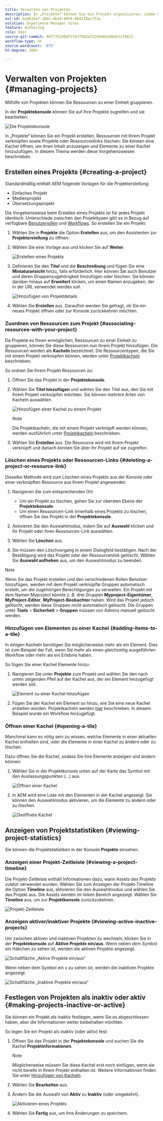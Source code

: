 ```yaml
---
title: Verwalten von Projekten
description: In „Projekte“ können Sie ein Projekt organisieren, indem Sie Ressourcen zu einer Einheit zusammenfassen. Der Zugriff und die Verwaltung erfolgen über die Projektekonsole.
exl-id: be4616e7-18bc-4b2d-89f6-d04178ac7f3a
solution: Experience Manager Sites
feature: Authoring
role: User
source-git-commit: 90f7f6209df5f837583a7225940a5984551f6622
workflow-type: ht
source-wordcount: '875'
ht-degree: 100%

---
```


# Verwalten von Projekten {#managing-projects}

Mithilfe von Projekten können Sie Ressourcen zu einer Einheit gruppieren.

In der **Projektekonsole** können Sie auf Ihre Projekte zugreifen und sie bearbeiten:

![Die Projektekonsole](/help/sites-cloud/authoring/assets/projects-console.png)

In „Projekte“ können Sie ein Projekt erstellen, Ressourcen mit Ihrem Projekt verknüpfen sowie Projekte oder Ressourcenlinks löschen. Sie können eine Kachel öffnen, um ihren Inhalt anzuzeigen und Elemente zu einer Kachel hinzuzufügen. In diesem Thema werden diese Vorgehensweisen beschrieben.

## Erstellen eines Projekts {#creating-a-project}

Standardmäßig enthält AEM folgende Vorlagen für die Projekterstellung:

* Einfaches Projekt
* Medienprojekt
* Übersetzungsprojekt

<!-- Hiding product photoshoot via cqdoc-18072 as it is not available in Skyline.
* Product Photo Shoot Project 
-->

Die Vorgehensweise beim Erstellen eines Projekts ist für jedes Projekt identisch. Unterschiede zwischen den Projekttypen gibt es in Bezug auf verfügbare [Benutzerrollen](/help/sites-cloud/authoring/projects/overview.md) und [Workflows](/help/sites-cloud/authoring/projects/workflows.md).  So erstellen Sie ein Projekt:

1. Wählen Sie in **Projekte** die Option **Erstellen** aus, um den Assistenten zur **Projekterstellung** zu öffnen:
1. Wählen Sie eine Vorlage aus und klicken Sie auf **Weiter**.

   ![Erstellen eines Projekts](/help/sites-cloud/authoring/assets/projects-create.png)

1. Definieren Sie den **Titel** und die **Beschreibung** und fügen Sie eine **Miniaturansicht** hinzu, falls erforderlich. Hier können Sie auch Benutzer und deren Gruppenzugehörigkeit hinzufügen oder löschen. Sie können darüber hinaus auf **Erweitert** klicken, um einen Namen anzugeben, der in der URL verwendet werden soll.

   ![Hinzufügen von Projektdetails](/help/sites-cloud/authoring/assets/projects-add-team.png)

1. Wählen Sie **Erstellen** aus. Daraufhin werden Sie gefragt, ob Sie ein neues Projekt öffnen oder zur Konsole zurückkehren möchten.

### Zuordnen von Ressourcen zum Projekt {#associating-resources-with-your-project}

Da Projekte es Ihnen ermöglichen, Ressourcen zu einer Einheit zu gruppieren, können Sie diese Ressourcen nun Ihrem Projekt hinzufügen. Die Ressourcen werden als **Kacheln** bezeichnet. Die Ressourcentypen, die Sie mit einem Projekt verknüpfen können, werden unter [Projektkacheln](/help/sites-cloud/authoring/projects/overview.md#project-tiles) beschrieben.

So ordnen Sie Ihrem Projekt Ressourcen zu:

1. Öffnen Sie das Projekt in der **Projektekonsole**.
1. Wählen Sie **Titel hinzufügen** und wählen Sie den Titel aus, den Sie mit Ihrem Projekt verknüpfen möchten. Sie können mehrere Arten von Kacheln auswählen.

   ![Hinzufügen einer Kachel zu einem Projekt](/help/sites-cloud/authoring/assets/projects-add-tile.png)

   >[!NOTE]
   >
   >Die Projektkacheln, die mit einem Projekt verknüpft werden können, werden ausführlich unter [Projektkacheln](/help/sites-cloud/authoring/projects/overview.md#project-tiles) beschrieben.

1. Wählen Sie **Erstellen** aus. Die Ressource wird mit Ihrem Projekt verknüpft und danach können Sie über Ihr Projekt auf sie zugreifen.

### Löschen eines Projekts oder Ressourcen-Links {#deleting-a-project-or-resource-link}

Dieselbe Methode wird zum Löschen eines Projekts aus der Konsole oder einer verknüpften Ressource aus Ihrem Projekt angewendet:

1. Navigieren Sie zum entsprechenden Ort:

   * Um ein Projekt zu löschen, gehen Sie zur obersten Ebene der **Projektekonsole**.
   * Um einen Ressourcen-Link innerhalb eines Projekts zu löschen, öffnen Sie das Projekt in der **Projektekonsole**.

1. Aktivieren Sie den Auswahlmodus, indem Sie auf **Auswahl** klicken und Ihr Projekt oder Ihren Ressourcen-Link auswählen.
1. Wählen Sie **Löschen** aus.

1. Sie müssen den Löschvorgang in einem Dialogfeld bestätigen. Nach der Bestätigung wird das Projekt oder der Ressourcenlink gelöscht. Wählen Sie **Auswahl aufheben** aus, um den Auswahlmodus zu beenden.

>[!NOTE]
>
>Wenn Sie das Projekt erstellen und den verschiedenen Rollen Benutzer hinzufügen, werden mit dem Projekt verknüpfte Gruppen automatisch erstellt, um die zugehörigen Berechtigungen zu verwalten. Ein Projekt mit dem Namen Myproject könnte z. B. drei Gruppen **Myproject-Eigentümer**, **MyProject-Editor**, **MyProject-Beobachter** haben. Wird das Projekt jedoch gelöscht, werden diese Gruppen nicht automatisch gelöscht. Die Gruppen unter **Tools** > **Sicherheit** > **Gruppen** müssen von Admins manuell gelöscht werden.

### Hinzufügen von Elementen zu einer Kachel {#adding-items-to-a-tile}

In einigen Kacheln benötigen Sie möglicherweise mehr als ein Element. Dies ist zum Beispiel der Fall, wenn Sie mehr als einen gleichzeitig ausgeführten Workflow oder mehr als ein Erlebnis haben.

So fügen Sie einer Kachel Elemente hinzu:

1. Navigieren Sie unter **Projekte** zum Projekt und wählen Sie den nach unten zeigenden Pfeil auf der Kachel aus, der ein Element hinzugefügt werden soll.

   ![Element zu einer Kachel hinzufügen](/help/sites-cloud/authoring/assets/project-workflows.png)

1. Fügen Sie der Kachel ein Element so hinzu, wie Sie eine neue Kachel erstellen würden. Projektkacheln werden [hier](/help/sites-cloud/authoring/projects/overview.md#project-tiles) beschrieben. In diesem Beispiel wurde ein Workflow hinzugefügt.

### Öffnen einer Kachel {#opening-a-tile}

Manchmal kann es nötig sein zu wissen, welche Elemente in einer aktuellen Kachel enthalten sind, oder die Elemente in einer Kachel zu ändern oder zu löschen.

Dazu öffnen Sie die Kachel, sodass Sie ihre Elemente anzeigen und ändern können:

1. Wählen Sie in der Projektkonsole unten auf der Karte das Symbol mit den Auslassungspunkten (…) aus.

   ![Öffnen einer Kachel](/help/sites-cloud/authoring/assets/project-links.png)

1. In AEM wird eine Liste mit den Elementen in der Kachel angezeigt. Sie können den Auswahlmodus aktivieren, um die Elemente zu ändern oder zu löschen.

   ![Geöffnete Kachel](/help/sites-cloud/authoring/assets/projects-add-link.png)

## Anzeigen von Projektstatistiken {#viewing-project-statistics}

Sie können die Projektstatistiken in der Konsole **Projekte** einsehen.

### Anzeigen einer Projekt-Zeitleiste {#viewing-a-project-timeline}

Die Projekt-Zeitleiste enthält Informationen dazu, wann Assets des Projekts zuletzt verwendet wurden. Wählen Sie zum Anzeigen der Projekt-Timeline die Option **Timeline** aus, aktivieren Sie den Auswahlmodus und wählen Sie das Projekt aus. Die Assets werden im linken Bereich angezeigt. Wählen Sie **Timeline** aus, um zur **Projektkonsole** zurückzukehren.

![Projekt-Zeitleiste](/help/sites-cloud/authoring/assets/projects-timeline.png)

### Anzeigen aktiver/inaktiver Projekte {#viewing-active-inactive-projects}

Um zwischen aktiven und inaktiven Projekten zu wechseln, klicken Sie in der **Projektekonsole** auf **Aktive Projekte ein/aus**. Wenn neben dem Symbol ein Häkchen zu sehen ist, werden die aktiven Projekte angezeigt.

![Schaltfläche „Aktive Projekte ein/aus“](/help/sites-cloud/authoring/assets/projects-active.png)

Wenn neben dem Symbol ein x zu sehen ist, werden die inaktiven Projekte angezeigt.

![Schaltfläche „Inaktive Projekte ein/aus“](/help/sites-cloud/authoring/assets/projects-inactive.png)

## Festlegen von Projekten als inaktiv oder aktiv {#making-projects-inactive-or-active}

Sie können ein Projekt als inaktiv festlegen, wenn Sie es abgeschlossen haben, aber die Informationen weiter beibehalten möchten.

So legen Sie ein Projekt als inaktiv (oder aktiv) fest:

1. Öffnen Sie das Projekt in der **Projektekonsole** und suchen Sie die Kachel **Projektinformationen**.

   >[!NOTE]
   >
   Möglicherweise müssen Sie diese Kachel erst noch einfügen, wenn sie nicht bereits in Ihrem Projekt enthalten ist. Weitere Informationen finden Sie unter [Hinzufügen von Kacheln](#adding-items-to-a-tile).

1. Wählen Sie **Bearbeiten** aus.
1. Ändern Sie die Auswahl von **Aktiv** zu **Inaktiv** (oder umgekehrt).

   ![Aktivieren eines Projekts](/help/sites-cloud/authoring/assets/projects-add-team.png)

1. Wählen Sie **Fertig** aus, um Ihre Änderungen zu speichern.
